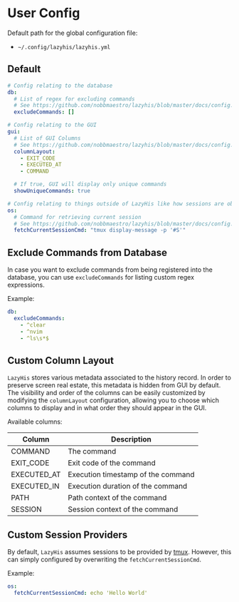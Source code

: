 # User Config

Default path for the global configuration file:

- `~/.config/lazyhis/lazyhis.yml`

## Default

```yml
# Config relating to the database
db:
  # List of regex for excluding commands
  # See https://github.com/nobbmaestro/lazyhis/blob/master/docs/config.md#exclude-commands-from-database
  excludeCommands: []

# Config relating to the GUI
gui:
  # List of GUI Columns
  # See https://github.com/nobbmaestro/lazyhis/blob/master/docs/config.md#gui-columns
  columnLayout:
    - EXIT_CODE
    - EXECUTED_AT
    - COMMAND

  # If true, GUI will display only unique commands
  showUniqueCommands: true

# Config relating to things outside of LazyHis like how sessions are obtain etc
os:
  # Command for retrieving current session
  # See https://github.com/nobbmaestro/lazyhis/blob/master/docs/config.md#custom-session-providers
  fetchCurrentSessionCmd: "tmux display-message -p '#S'"
```

## Exclude Commands from Database

In case you want to exclude commands from being registered into the database, you can use
`excludeCommands` for listing custom regex expressions.

Example:

```yml
db:
  excludeCommands:
    - ^clear
    - ^nvim
    - ^ls\s*$
```

## Custom Column Layout

`LazyHis` stores various metadata associated to the history record. In order to preserve screen real
estate, this metadata is hidden from GUI by default. The visibility and order of the columns can be
easily customized by modifying the `columnLayout` configuration, allowing you to choose which
columns to display and in what order they should appear in the GUI.

Available columns:

| Column      | Description                        |
| ----------- | ---------------------------------- |
| COMMAND     | The command                        |
| EXIT_CODE   | Exit code of the command           |
| EXECUTED_AT | Execution timestamp of the command |
| EXECUTED_IN | Execution duration of the command  |
| PATH        | Path context of the command        |
| SESSION     | Session context of the command     |

## Custom Session Providers

By default, `LazyHis` assumes sessions to be provided by [tmux](https://github.com/tmux/tmux).
However, this can simply configured by overwriting the `fetchCurrentSessionCmd`.

Example:

```yml
os:
  fetchCurrentSessionCmd: echo 'Hello World'
```
